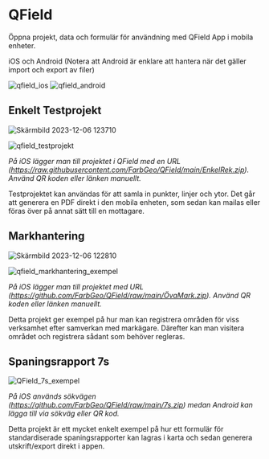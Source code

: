 # QField

Öppna projekt, data och formulär för användning med QField App i mobila enheter. 

iOS och Android (Notera att Android är enklare att hantera när det gäller import och export av filer)

![qfield_ios](https://github.com/FarbGeo/QField/assets/151673822/1753791b-3ec6-4144-afd3-60ce80a5f0c3)
![qfield_android](https://github.com/FarbGeo/QField/assets/151673822/37c2106f-0431-40b7-a386-4c71d93dadbe)

## Enkelt Testprojekt

![Skärmbild 2023-12-06 123710](https://github.com/FarbGeo/QField/assets/151673822/4fa4e2b8-56cc-4ca4-984d-2b4fdcab2621)

![qfield_testprojekt](https://github.com/FarbGeo/QField/assets/151673822/cd65875f-4749-43a8-ada3-d421675c88d6)

_På iOS lägger man till projektet i QField med en URL (https://raw.githubusercontent.com/FarbGeo/QField/main/EnkelRek.zip). Använd QR koden eller länken manuellt._

Testprojektet kan användas för att samla in punkter, linjer och ytor. Det går att generera en PDF direkt i den mobila enheten, som sedan kan mailas eller föras över på annat sätt till en mottagare.

## Markhantering

![Skärmbild 2023-12-06 122810](https://github.com/FarbGeo/QField/assets/151673822/28ce915b-2a1e-4a0c-b9bf-1db0382a99ae)

![qfield_markhantering_exempel](https://github.com/FarbGeo/QField/assets/151673822/0b85197d-dd96-4c43-ba93-b72f9542784e) 

_På iOS lägger man till projektet med URL (https://github.com/FarbGeo/QField/raw/main/ÖvaMark.zip). Använd QR koden eller länken manuellt._

Detta projekt ger exempel på hur man kan registrera områden för viss verksamhet efter samverkan med markägare. Därefter kan man visitera området och registrera sådant som behöver regleras.

## Spaningsrapport 7s

![QField_7s_exempel](https://github.com/FarbGeo/QField/assets/151673822/08fa320f-a4d0-4207-9138-4043f10f6d04)

_På iOS används sökvägen (https://github.com/FarbGeo/QField/raw/main/7s.zip) medan Android kan lägga till via sökväg eller QR kod._

Detta projekt är ett mycket enkelt exempel på hur ett formulär för standardiserade spaningsrapporter kan lagras i karta och sedan generera utskrift/export direkt i appen.
